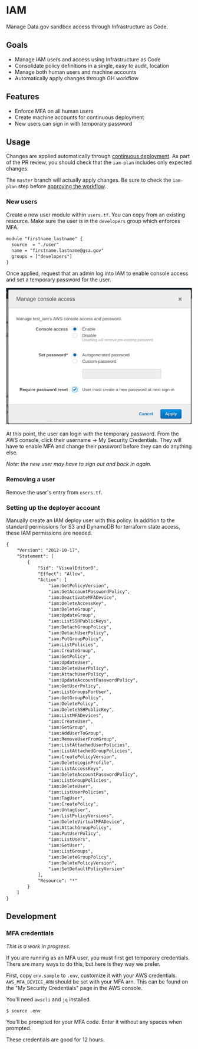 # IAM

Manage Data.gov sandbox access through Infrastructure as Code.


## Goals

- Manage IAM users and access using Infrastructure as Code
- Consolidate policy definitions in a single, easy to audit, location
- Manage both human users and machine accounts
- Automatically apply changes through GH workflow


## Features

- Enforce MFA on all human users
- Create machine accounts for continuous deployment
- New users can sign in with temporary password


## Usage

Changes are applied automatically through [continuous
deployment](https://circleci.com/gh/GSA/workflows/datagov-infrastructure-live).
As part of the PR review, you should check that the `iam-plan` includes only
expected changes.

The `master` branch will actually apply changes. Be sure to check the `iam-plan`
step before [approving the
workflow](https://circleci.com/gh/GSA/workflows/datagov-infrastructure-live).


### New users

Create a new user module within `users.tf`. You can copy from an existing
resource. Make sure the user is in the `developers` group which enforces MFA.

```
module "firstname_lastname" {
  source  = "./user"
  name = "firstname.lastname@gsa.gov"
  groups = ["developers"]
}
```

Once applied, request that an admin  log into IAM to enable console access and set a temporary password
for the user.

![Screenshot showing how to enable IAM console access](./docs/enable_new_user.png)

At this point, the user can login with the temporary password. From the AWS
console, click their username -> My Security Credentials. They will have to
enable MFA and change their password before they can do anything else.

_Note: the new user may have to sign out and back in again._


### Removing a user

Remove the user's entry from `users.tf`.


### Setting up the deployer account

Manually create an IAM deploy user with this policy. In addition to the standard
permissions for S3 and DynamoDB for terraform state access, these IAM
permissions are needed.

```
{
    "Version": "2012-10-17",
    "Statement": [
        {
            "Sid": "VisualEditor0",
            "Effect": "Allow",
            "Action": [
                "iam:GetPolicyVersion",
                "iam:GetAccountPasswordPolicy",
                "iam:DeactivateMFADevice",
                "iam:DeleteAccessKey",
                "iam:DeleteGroup",
                "iam:UpdateGroup",
                "iam:ListSSHPublicKeys",
                "iam:DetachGroupPolicy",
                "iam:DetachUserPolicy",
                "iam:PutGroupPolicy",
                "iam:ListPolicies",
                "iam:CreateGroup",
                "iam:GetPolicy",
                "iam:UpdateUser",
                "iam:DeleteUserPolicy",
                "iam:AttachUserPolicy",
                "iam:UpdateAccountPasswordPolicy",
                "iam:GetUserPolicy",
                "iam:ListGroupsForUser",
                "iam:GetGroupPolicy",
                "iam:DeletePolicy",
                "iam:DeleteSSHPublicKey",
                "iam:ListMFADevices",
                "iam:CreateUser",
                "iam:GetGroup",
                "iam:AddUserToGroup",
                "iam:RemoveUserFromGroup",
                "iam:ListAttachedUserPolicies",
                "iam:ListAttachedGroupPolicies",
                "iam:CreatePolicyVersion",
                "iam:DeleteLoginProfile",
                "iam:ListAccessKeys",
                "iam:DeleteAccountPasswordPolicy",
                "iam:ListGroupPolicies",
                "iam:DeleteUser",
                "iam:ListUserPolicies",
                "iam:TagUser",
                "iam:CreatePolicy",
                "iam:UntagUser",
                "iam:ListPolicyVersions",
                "iam:DeleteVirtualMFADevice",
                "iam:AttachGroupPolicy",
                "iam:PutUserPolicy",
                "iam:ListUsers",
                "iam:GetUser",
                "iam:ListGroups",
                "iam:DeleteGroupPolicy",
                "iam:DeletePolicyVersion",
                "iam:SetDefaultPolicyVersion"
            ],
            "Resource": "*"
        }
    ]
}
```


## Development


### MFA credentials

_This is a work in progress._

If you are running as an MFA user, you must first get temporary credentials.
There are many ways to do this, but here is they way we prefer.

First, copy `env.sample` to `.env`, customize it with your AWS credentials.
`AWS_MFA_DEVICE_ARN` should be set with your MFA arn. This can be found on the
"My Security Credentials" page in the AWS console.

You'll need `awscli` and `jq` installed.

    $ source .env

You'll be prompted for your MFA code. Enter it without any spaces when prompted.

These credentials are good for 12 hours.
